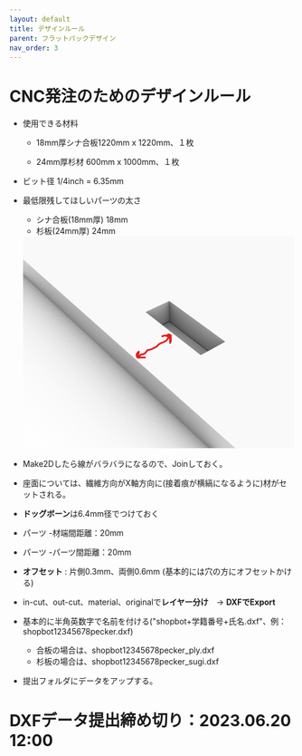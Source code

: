 ```yaml
---
layout: default
title: デザインルール
parent: フラットパックデザイン
nav_order: 3
---
```


# CNC発注のためのデザインルール

* 使用できる材料

  * 18mm厚シナ合板1220mm x 1220mm、１枚

  * 24mm厚杉材 600mm x 1000mm、１枚

* ビット径 1/4inch = 6.35mm

* 最低限残してほしいパーツの太さ
  * シナ合板(18mm厚) 18mm
  * 杉板(24mm厚) 24mm

  <img src="../images/minimum_thickness.png" alt="hi" class="inline"/>


* Make2Dしたら線がバラバラになるので、Joinしておく。

* 座面については、繊維方向がX軸方向に(接着痕が横縞になるように)材がセットされる。

* **ドッグボーン**は6.4mm径でつけておく

* パーツ -材端間距離：20mm

* パーツ -パーツ間距離：20mm

* **オフセット** : 片側0.3mm、両側0.6mm (基本的には穴の方にオフセットかける)

* in-cut、out-cut、material、originalで**レイヤー分け**　→ **DXFでExport**

* 基本的に半角英数字で名前を付ける("shopbot+学籍番号+氏名.dxf"、例：shopbot12345678pecker.dxf)
  * 合板の場合は、shopbot12345678pecker_ply.dxf
  * 杉板の場合は、shopbot12345678pecker_sugi.dxf


* 提出フォルダにデータをアップする。

# DXFデータ提出締め切り：2023.06.20 12:00
